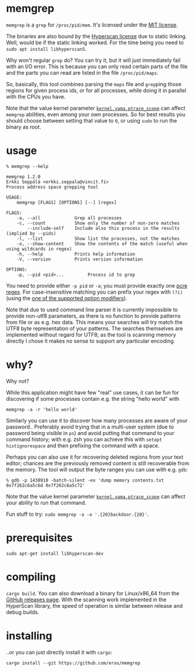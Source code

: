 # memgrep

`memgrep` is a `grep` for `/proc/pid/mem`. It's licensed under the
[MIT license](LICENSE.MIT).

The binaries are also bound by the [Hyperscan
license](doc/COPYING.hyperscan) due to static linking. Well, would be
if the static linking worked. For the time being you need to `sudo apt
install libhyperscan5`.

Why won't regular `grep` do? You can try it, but it will just
immediately fail with an I/O error. This is because you can only read
certain parts of the file and the parts you can read are listed in the
file `/proc/pid/maps`.

So, basically, this tool combines parsing the `maps` file and `grep`ping
those regions for given process ids, or for all processes, while doing
it in parallel with the CPUs you have.

Note that the value kernel parameter
[`kernel.yama.ptrace_scope`](https://linux-audit.com/protect-ptrace-processes-kernel-yama-ptrace_scope/)
can affect `memgrep` abilities, even among your own processes. So for
best results you should choose between setting that value to `0`, or
using `sudo` to run the binary as root.

# usage

    % memgrep --help

    memgrep 1.2.0
    Erkki Seppälä <erkki.seppala@vincit.fi>
    Process address space grepping tool
    
    USAGE:
        memgrep [FLAGS] [OPTIONS] [--] [regex]
    
    FLAGS:
        -a, --all             Grep all processes
        -c, --count           Show only the number of non-zero matches
            --include-self    Include also this process in the results (implied by --pids)
        -l, --list            Show list the processes, not the matches
        -o, --show-content    Show the contents of the match (useful when using wildcards in regex)
        -h, --help            Prints help information
        -V, --version         Prints version information
    
    OPTIONS:
        -p, --pid <pid>...         Process id to grep

You need to provide either `-p pid` or `-a`; you must provide exactly
one [pcre regex](https://www.pcre.org/original/doc/html/pcrepattern.html). For
case-insensitive matching you can prefix your regex with `(?i)` (using
the [one of the supported option modifiers](https://intel.github.io/hyperscan/dev-reference/compilation.html#supported-constructs)).

Note that due to used command line parser it is currently impossible
to provide non-utf8 parameters, as there is no function to provide
patterns from file or as e.g. hex data. This means your searches will
try match the UTF8 byte representation of your patterns. The searches
themselves are implemented without regard for UTF8; as the tool is
scanning memory directly I chose it makes no sense to support any
particular encoding.

# why?

Why not?

While this application might have few "real" use cases, it can be fun
for discovering if some processes contain e.g. the string "hello
world" with

`memgrep -a -r 'hello world'`

Similarly you can use it to discover how many processes are aware of
your password.. Preferably avoid trying that in a multi-user system
(due to password being visible in `ps`) and avoid putting that
command to your command history; with e.g. zsh you can achieve this
with `setopt histignorespace` and then prefixing the command with a
space.

Perhaps you can also use it for recovering deleted regions from your
text editor; chances are the previously removed content is still
recoverable from the memory. The tool will output the byte ranges you
can use with e.g. `gdb`:

    % gdb -p 1438910 -batch-silent -ex 'dump memory contents.txt 0x7f262c6a5c6d 0x7f262c6a5c72'

Note that the value kernel parameter
[`kernel.yama.ptrace_scope`](https://linux-audit.com/protect-ptrace-processes-kernel-yama-ptrace_scope/)
can affect your ability to run that command.

Fun stuff to try: `sudo memgrep -a -o '.{20}backdoor.{20}'`.

# prerequisites

`sudo apt-get install libhyperscan-dev`

# compiling

`cargo build`. You can also download a binary for Linux/x86_64 from
the [GitHub releases page](../../releases/latest/). With the scanning
work implemented in the HyperScan library, the speed of operation is
similar between release and debug builds.

# installing

..or you can just directly install it with `cargo`:

`cargo install --git https://github.com/eras/memgrep`
